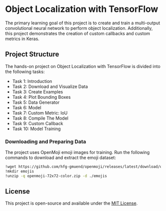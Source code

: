 # Object Localization with TensorFlow

The primary learning goal of this project is to create and train a multi-output convolutional neural network to perform object localization. Additionally, this project demonstrates the creation of custom callbacks and custom metrics in Keras.

## Project Structure

The hands-on project on Object Localization with TensorFlow is divided into the following tasks:

- Task 1: Introduction
- Task 2: Download and Visualize Data
- Task 3: Create Examples
- Task 4: Plot Bounding Boxes
- Task 5: Data Generator
- Task 6: Model
- Task 7: Custom Metric: IoU
- Task 8: Compile The Model
- Task 9: Custom Callback
- Task 10: Model Training

### Downloading and Preparing Data

The project uses OpenMoji emoji images for training. Run the following commands to download and extract the emoji dataset:

```bash
!wget https://github.com/hfg-gmuend/openmoji/releases/latest/download/openmoji-72x72-color.zip
!mkdir emojis
!unzip -q openmoji-72x72-color.zip -d ./emojis
```

## License

This project is open-source and available under the [MIT License](LICENSE).